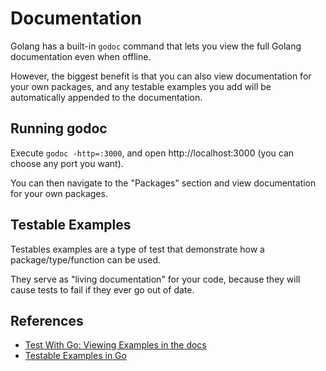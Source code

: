 # Documentation
Golang has a built-in `godoc` command that lets you view the full Golang documentation even when offline.

However, the biggest benefit is that you can also view documentation for your own packages, and any testable examples you add will be automatically appended to the documentation.

## Running godoc
Execute `godoc -http=:3000`, and open http://localhost:3000 (you can choose any port you want).

You can then navigate to the "Packages" section and view documentation for your own packages.

## Testable Examples
Testables examples are a type of test that demonstrate how a package/type/function can be used.

They serve as "living documentation" for your code, because they will cause tests to fail if they ever go out of date.

## References
- [Test With Go: Viewing Examples in the docs](https://courses.calhoun.io/lessons/les_twg_les_14)
- [Testable Examples in Go](https://blog.golang.org/examples)
